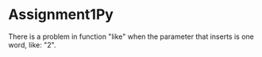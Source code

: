 # Assignment1Py

There is a problem in function "like" when the parameter that inserts is one word, like: "2".

